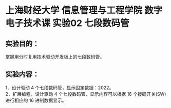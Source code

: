 # 上海财经大学 信息管理与工程学院 数字电子技术课 实验02 七段数码管
## 实验目的：                 
掌握用分时复用技术驱动开发板上的七段数码管。             
## 实验内容：                
1．设计驱动 4 个七段数码管，显示固定数据：2022。               
2．扩展编程，设计驱动 4 个七段数码管，显示内容可以根据 16 个拨码开关(SW)进行相应的 16 进制数据显示。                  
